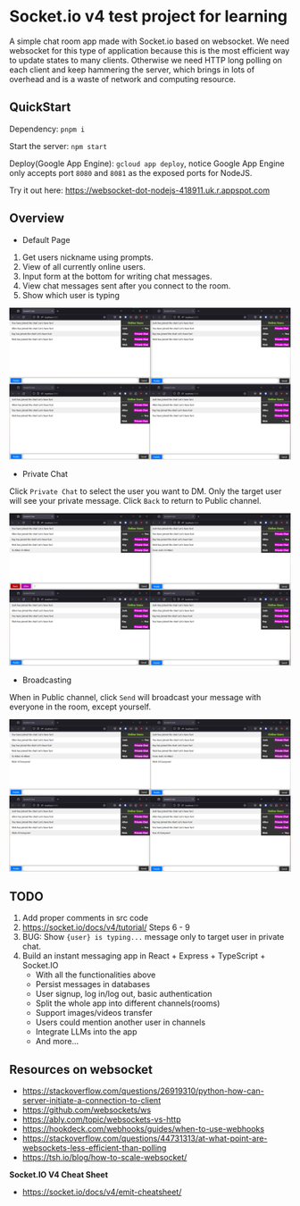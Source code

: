 # Socket.io v4 test project for learning

A simple chat room app made with Socket.io based on websocket. We need websocket for this type of application because this is the most efficient way to update states to many clients. Otherwise we need HTTP long polling on each client and keep hammering the server, which brings in lots of overhead and is a waste of network and computing resource.

## QuickStart

Dependency: `pnpm i`

Start the server: `npm start`

Deploy(Google App Engine): `gcloud app deploy`, notice Google App Engine only accepts port `8080`
and `8081` as the exposed ports for NodeJS.

Try it out here: https://websocket-dot-nodejs-418911.uk.r.appspot.com

## Overview

- Default Page

1. Get users nickname using prompts.
2. View of all currently online users.
3. Input form at the bottom for writing chat messages.
4. View chat messages sent after you connect to the room.
5. Show which user is typing

![Home Page](docs/image.png)

- Private Chat

Click `Private Chat` to select the user you want to DM. Only the target user will see your private message. Click `Back` to return to Public channel.

![Private Chat](docs/image-1.png)

- Broadcasting

When in Public channel, click `Send` will broadcast your message with everyone in the room, except yourself.

![Broadcast](docs/image-2.png)

## TODO

1. Add proper comments in src code
2. https://socket.io/docs/v4/tutorial/ Steps 6 - 9
3. BUG: Show `{user} is typing...` message only to target user in private chat.
4. Build an instant messaging app in React + Express + TypeScript + Socket.IO
   - With all the functionalities above
   - Persist messages in databases
   - User signup, log in/log out, basic authentication
   - Split the whole app into different channels(rooms)
   - Support images/videos transfer
   - Users could mention another user in channels
   - Integrate LLMs into the app
   - And more...

## Resources on websocket

- https://stackoverflow.com/questions/26919310/python-how-can-server-initiate-a-connection-to-client
- https://github.com/websockets/ws
- https://ably.com/topic/websockets-vs-http
- https://hookdeck.com/webhooks/guides/when-to-use-webhooks
- https://stackoverflow.com/questions/44731313/at-what-point-are-websockets-less-efficient-than-polling
- https://tsh.io/blog/how-to-scale-websocket/

**Socket.IO V4 Cheat Sheet**

- https://socket.io/docs/v4/emit-cheatsheet/
